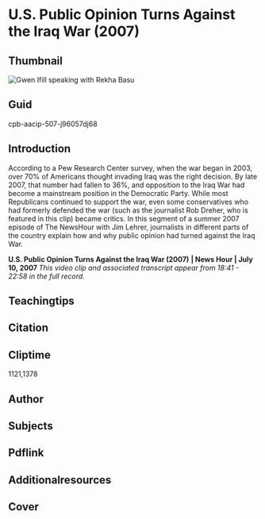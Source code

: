 # U.S. Public Opinion Turns Against the Iraq War (2007)

## Thumbnail

![Gwen Ifill speaking with Rekha Basu](https://s3.amazonaws.com/americanarchive.org/primary_source_sets/11_War_On_Terror.jpg "Gwen Ifill speaking with Rekha Basu")


## Guid
cpb-aacip-507-j96057dj68

## Introduction

According to a Pew Research Center survey, when the war began in 2003, over 70% of Americans thought invading Iraq was the right decision. By late 2007, that number had fallen to 36%, and opposition to the Iraq War had become a mainstream position in the Democratic Party. While most Republicans continued to support the war, even some conservatives who had formerly defended the war (such as the journalist Rob Dreher, who is featured in this clip) became critics. In this segment of a summer 2007 episode of The NewsHour with Jim Lehrer, journalists in different parts of the country explain how and why public opinion had turned against the Iraq War.

<b>U.S. Public Opinion Turns Against the Iraq War (2007)</b>
<b>| News Hour | July 10, 2007 </b>
<i>This video clip and associated transcript appear from 18:41 - 22:58 in the full record.</i>

## Teachingtips

## Citation

## Cliptime

1121,1378

## Author
## Subjects
## Pdflink
## Additionalresources
## Cover
